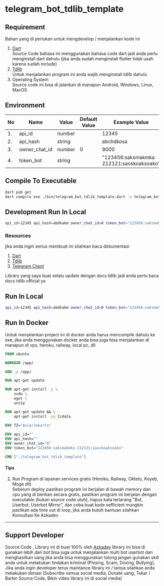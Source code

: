 # telegram_bot_tdlib_template

## Requirement
Bahan yang di perlukan untuk mengdevelop / menjalankan kode ini

1. [Dart](https://dart.dev)<br>
   Source Code bahasa ini menggunakan bahasa code dart jadi anda perlu menginstall dart dahulu (jika anda sudah menginstall flutter tidak usah karena sudah include)
2. [Tdlib](https://github.com/tdlib/td.git)<br>
   Untuk menjalankan program ini anda wajib menginstall tdlib dahulu
3. Operating System<br>
   Source code ini bisa di jalankan di manapun Android, Windows, Linux, MacOS

## Environment

| No | Name          | Value  | Default Value | Example Value                            | Require | Description |
|----|---------------|--------|---------------|------------------------------------------|---------|-------------|
| 1. | api_id        | number |               | 12345                                    | YES     |             |
| 2. | api_hash      | string |               | abchdkosa                                | YES     |             |
| 3. | owner_chat_id | number | 0             | 9000                                     | YES     |             |
| 4. | token_bot     | string |               | "123456:saksmakmka 212121:saoskoaksoako" | YES     |             |
## Compile To Executable

```bash
dart pub get
dart compile exe ./bin/telegram_bot_tdlib_template.dart -o telegram_bot_tdlib_template
```

## Development Run In Local

```bash
api_id=12345 api_hash=abdkakm owner_chat_id=0 token_bot="123456:saksmakmka 212121:saoskoaksoako" dart run
```

### Resources
jika anda ingin serius membuat ini silahkan baca dokumentasi

1. [Dart](https://dart.dev)
2. [Tdlib](https://github.com/tdlib/td.git)
3. [Telegram Client](https://github.com/azkadev/telegram_client)

Library yang saya buat selalu update dengan docs tdlib jadi anda perlu baca docs tdlib official ya

## Run In Local

```bash
api_id=12345 api_hash=abdkakm owner_chat_id=0 token_bot="123456:saksmakmka 212121:saoskoaksoako" ./telegram_bot_tdlib_template
```

## Run In Docker
Untuk menjalankan project ini di docker anda harus mencompile dahulu ke exe, jika anda menggunakan docker anda bisa juga bisa menjalankan di manapun di vps, heroku, railway, local pc, dll

```Dockerfile
FROM ubuntu

WORKDIR /app/

ADD ./ /app/

RUN apt-get update

RUN apt-get install -y \
    sudo \
    wget \
    unzip

RUN apt-get update && \
    apt-get install -yq tzdata

ENV TZ="Asia/Jakarta"
 
ENV api_id="" 
ENV api_hash=""
ENV owner_chat_id="0"
ENV token_bot="123456:saksmakmka 212121:saoskoaksoako"

CMD ["./telegram_bot_tdlib_template"]
```

#### Tips

1. Run Program di layanan services gratis (Heroku, Railway, Okteto, Koyeb, Moge dll)<br>
   Sebelum deploy pastikan program ini berjalan di bawah memory dan cpu yang di berikan secara gratis, pastikan program ini berjalan dengan executable (bukan source code utuh), hapus kata terlarang "Bot, Userbot, Userbot Mirror", dan coba buat kode sefficient mungkin pastikan ada time out di loop, jika anda butuh bantuan silahkan Konsultasi Ke Azkadev

---

## Support Developer

Source Code , Library ini di buat 100% oleh [Azkadev](https://youtube.com/@azkadev) library ini bisa di gunakan lebih dari bot bisa juga untuk menjalankan multi bot userbot dan menghasilkan uang jika anda bisa menggunakan tolong jangan gunakan skill anda untuk melakukan tindakan kriminal (Phising, Scam, Doxing, Bullying), Jika anda ingin developer terus maintance library ini / lainya silahkan anda melakukan donasi (Subscribe semua social media, Donate uang, Tukar / Barter Source Code, Bikin video library ini di social media)